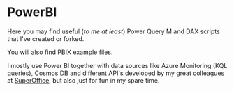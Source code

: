 # PowerBI
Here you may find useful (_to me at least_) Power Query M and DAX scripts that I've created or forked. 

You will also find PBIX example files.

I mostly use Power BI together with data sources like Azure Monitoring (KQL queries), Cosmos DB and different API's developed by my great colleagues at [SuperOffice](https://github.com/SuperOffice), but also just for fun in my spare time. 
